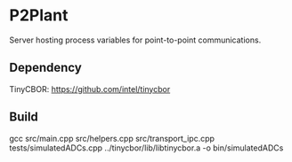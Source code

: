 # P2Plant
Server hosting process variables for point-to-point communications.

## Dependency
TinyCBOR: https://github.com/intel/tinycbor

## Build
gcc src/main.cpp src/helpers.cpp src/transport_ipc.cpp tests/simulatedADCs.cpp ../tinycbor/lib/libtinycbor.a -o bin/simulatedADCs
